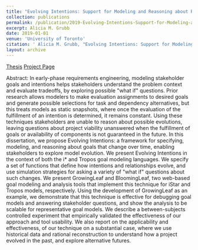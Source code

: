 ```yaml
---
title: "Evolving Intentions: Support for Modeling and Reasoning about Requirements that Change over Time"
collection: publications
permalink: /publication/2019-Evolving-Intentions-Support-for-Modeling-and-Reasoning-about-Requirements-that-Change-over-Time
excerpt: Alicia M. Grubb
date: 2019-01-01
venue: 'University of Toronto'
citation: ' Alicia M. Grubb, "Evolving Intentions: Support for Modeling and Reasoning about Requirements that Change over Time." University of Toronto, 2019.'
layout: archive
---
```

[Thesis](https://tspace.library.utoronto.ca/handle/1807/95842) [Project Page](http://www.cs.toronto.edu/~amgrubb/thesis/)

Abstract: In early-phase requirements engineering, modeling stakeholder goals and intentions helps stakeholders understand the problem context and evaluate tradeoffs, by exploring possible "what if" questions. Prior research allows modelers to make evaluation assignments to desired goals and generate possible selections for task and dependency alternatives, but this treats models as static snapshots, where once the evaluation of the fulfillment of an intention is determined, it remains constant. Using these techniques stakeholders are unable to reason about possible evolutions, leaving questions about project viability unanswered when the fulfillment of goals or availability of components is not guaranteed in the future. In this dissertation, we propose Evolving Intentions: a framework for specifying, modeling, and reasoning about goals that change over time, enabling stakeholders to explore model evolution. We present Evolving Intentions in the context of both the i* and Tropos goal modeling languages. We specify a set of functions that define how intentions and relationships evolve, and use simulation strategies for asking a variety of "what if" questions about such changes. We present GrowingLeaf and BloomingLeaf, two web-based goal modeling and analysis tools that implement this technique for iStar and Tropos models, respectively. Using the development of GrowingLeaf as an example, we demonstrate that this technique is effective for debugging goal models and answering stakeholder questions, and show the analysis to be scalable for representative goal models. We describe a between-subjects controlled experiment that empirically validated the effectiveness of our approach and tool usability. We also report on the applicability and effectiveness, of our technique on a substantial case, where we use historical data and rational reconstruction to understand how a project evolved in the past, and explore alternative futures.
